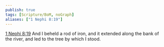 ```yaml
---
publish: true
tags: [Scripture/BoM, noGraph]
aliases: ["1 Nephi 8:19"]
---
```

[1 Nephi 8:19](https://churchofjesuschrist.org/study/scriptures/bofm/1-ne/8?lang=eng&id=p19#p19) And I beheld a rod of iron, and it extended along the bank of the river, and led to the tree by which I stood.
